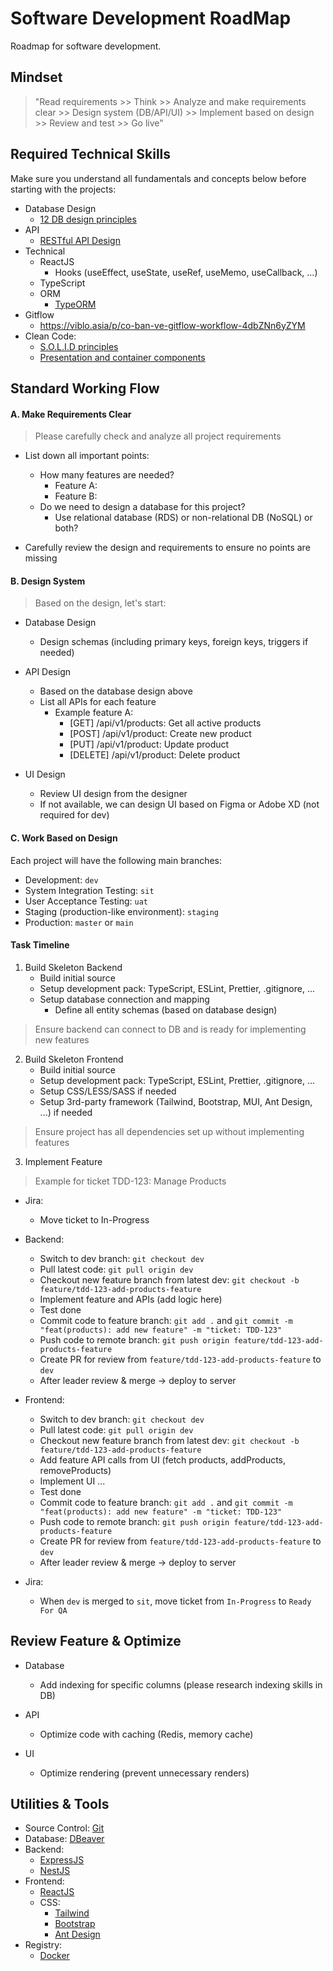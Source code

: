 # Software Development RoadMap
Roadmap for software development.

## Mindset
> "Read requirements >> Think >> Analyze and make requirements clear >> Design system (DB/API/UI) >> Implement based on design >> Review and test >> Go live"

## Required Technical Skills
Make sure you understand all fundamentals and concepts below before starting with the projects:
- Database Design
    - [12 DB design principles](https://vertabelo.com/blog/database-design-principles/)
- API
    - [RESTful API Design](https://viblo.asia/p/restful-api-design-best-practices-LzD5dLVW5jY)
- Technical
    - ReactJS
        - Hooks (useEffect, useState, useRef, useMemo, useCallback, ...)
    - TypeScript
    - ORM
        - [TypeORM](https://typeorm.io/)
- Gitflow
    - https://viblo.asia/p/co-ban-ve-gitflow-workflow-4dbZNn6yZYM
- Clean Code:
    - [S.O.L.I.D principles](https://www.digitalocean.com/community/conceptual-articles/s-o-l-i-d-the-first-five-principles-of-object-oriented-design)
    - [Presentation and container components](https://medium.com/@dan_abramov/smart-and-dumb-components-7ca2f9a7c7d0)

## Standard Working Flow

#### A. Make Requirements Clear
> Please carefully check and analyze all project requirements

- List down all important points:
    - How many features are needed?
        - Feature A:
        - Feature B:
    - Do we need to design a database for this project?
        - Use relational database (RDS) or non-relational DB (NoSQL) or both?

- Carefully review the design and requirements to ensure no points are missing

#### B. Design System
> Based on the design, let's start:

- Database Design
    - Design schemas (including primary keys, foreign keys, triggers if needed)

- API Design
    - Based on the database design above
    - List all APIs for each feature
        - Example feature A:
            - [GET] /api/v1/products: Get all active products
            - [POST] /api/v1/product: Create new product
            - [PUT] /api/v1/product: Update product
            - [DELETE] /api/v1/product: Delete product

- UI Design
    - Review UI design from the designer
    - If not available, we can design UI based on Figma or Adobe XD (not required for dev)

#### C. Work Based on Design

Each project will have the following main branches:
- Development: `dev`
- System Integration Testing: `sit`
- User Acceptance Testing: `uat`
- Staging (production-like environment): `staging`
- Production: `master` or `main`

#### Task Timeline

1. Build Skeleton Backend
    - Build initial source
    - Setup development pack: TypeScript, ESLint, Prettier, .gitignore, ...
    - Setup database connection and mapping
        - Define all entity schemas (based on database design)
> Ensure backend can connect to DB and is ready for implementing new features

2. Build Skeleton Frontend
    - Build initial source
    - Setup development pack: TypeScript, ESLint, Prettier, .gitignore, ...
    - Setup CSS/LESS/SASS if needed
    - Setup 3rd-party framework (Tailwind, Bootstrap, MUI, Ant Design, ...) if needed
> Ensure project has all dependencies set up without implementing features

3. Implement Feature
  
  > Example for ticket TDD-123: Manage Products 

- Jira:
    - Move ticket to In-Progress
  
- Backend:
    - Switch to dev branch: `git checkout dev`
    - Pull latest code: `git pull origin dev`
    - Checkout new feature branch from latest dev: `git checkout -b feature/tdd-123-add-products-feature`
    - Implement feature and APIs (add logic here)
    - Test done
    - Commit code to feature branch: `git add .` and `git commit -m "feat(products): add new feature" -m "ticket: TDD-123"`
    - Push code to remote branch: `git push origin feature/tdd-123-add-products-feature`
    - Create PR for review from `feature/tdd-123-add-products-feature` to `dev`
    - After leader review & merge -> deploy to server

- Frontend:
    - Switch to dev branch: `git checkout dev`
    - Pull latest code: `git pull origin dev`
    - Checkout new feature branch from latest dev: `git checkout -b feature/tdd-123-add-products-feature`
    - Add feature API calls from UI (fetch products, addProducts, removeProducts)
    - Implement UI ...
    - Test done
    - Commit code to feature branch: `git add .` and `git commit -m "feat(products): add new feature" -m "ticket: TDD-123"`
    - Push code to remote branch: `git push origin feature/tdd-123-add-products-feature`
    - Create PR for review from `feature/tdd-123-add-products-feature` to `dev`
    - After leader review & merge -> deploy to server

- Jira:
    - When `dev` is merged to `sit`, move ticket from `In-Progress` to `Ready For QA`

## Review Feature & Optimize

- Database
    - Add indexing for specific columns (please research indexing skills in DB)

- API
    - Optimize code with caching (Redis, memory cache)

- UI
    - Optimize rendering (prevent unnecessary renders)

## Utilities & Tools
- Source Control: [Git](https://git-scm.com/downloads)
- Database: [DBeaver](https://dbeaver.io/download/)
- Backend:
    - [ExpressJS](https://expressjs.com/)
    - [NestJS](https://docs.nestjs.com/)
- Frontend:
    - [ReactJS](https://react.dev/learn)
    - CSS:
        - [Tailwind](https://tailwindcss.com/)
        - [Bootstrap](https://getbootstrap.com/)
        - [Ant Design](https://ant.design/)
- Registry:
    - [Docker](https://www.docker.com/)

